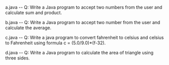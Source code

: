 a.java  --   Q: Write a Java program to accept two numbers from the user and calculate sum and product.

b.java  --   Q: Write a Java program to accept two number from the user and calculate the average.

c.java  --   Q: Write a java program to convert fahrenheit to celsius and celsius to Fahrenheit using formula        c = (5.0/9.0)*(f-32).

d.java  --   Q: Write a Java program to calculate the area of triangle using three sides.

